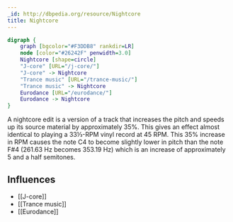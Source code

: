 ```yaml
---
_id: http://dbpedia.org/resource/Nightcore
title: Nightcore
---
```


```dot
digraph {
	graph [bgcolor="#F3DDB8" rankdir=LR]
	node [color="#26242F" penwidth=3.0]
	Nightcore [shape=circle]
	"J-core" [URL="/j-core/"]
	"J-core" -> Nightcore
	"Trance music" [URL="/trance-music/"]
	"Trance music" -> Nightcore
	Eurodance [URL="/eurodance/"]
	Eurodance -> Nightcore
}
```

A nightcore edit is a version of a track that increases the pitch and speeds up its source material by approximately 35%. This gives an effect almost identical to playing a 33⅓-RPM vinyl record at 45 RPM. This 35% increase in RPM causes the note C4 to become slightly lower in pitch than the note F#4 (261.63 Hz becomes 353.19 Hz) which is an increase of approximately 5 and a half semitones.

## Influences
- [[J-core]]
- [[Trance music]]
- [[Eurodance]]
